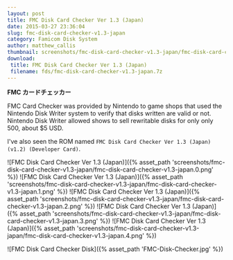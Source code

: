 ```yaml
---
layout: post
title: FMC Disk Card Checker Ver 1.3 (Japan)
date: 2015-03-27 23:36:04
slug: fmc-disk-card-checker-v1.3-japan
category: Famicom Disk System
author: matthew_callis
thumbnail: screenshots/fmc-disk-card-checker-v1.3-japan/fmc-disk-card-checker-v1.3-japan.0.png
download:
 title: FMC Disk Card Checker Ver 1.3 (Japan)
 filename: fds/fmc-disk-card-checker-v1.3-japan.7z
---
```


__FMC カードチェッカー__

FMC Card Checker was provided by Nintendo to game shops that used the Nintendo Disk Writer system to verify that disks written are valid or not.  Nintendo Disk Writer allowed shows to sell rewritable disks for only only 500, about $5 USD.

I've also seen the ROM named `FMC Disk Card Checker Ver 1.3 (Japan) (v1.2) (Developer Card)`.

![FMC Disk Card Checker Ver 1.3 (Japan)]({% asset_path 'screenshots/fmc-disk-card-checker-v1.3-japan/fmc-disk-card-checker-v1.3-japan.0.png' %})
![FMC Disk Card Checker Ver 1.3 (Japan)]({% asset_path 'screenshots/fmc-disk-card-checker-v1.3-japan/fmc-disk-card-checker-v1.3-japan.1.png' %})
![FMC Disk Card Checker Ver 1.3 (Japan)]({% asset_path 'screenshots/fmc-disk-card-checker-v1.3-japan/fmc-disk-card-checker-v1.3-japan.2.png' %})
![FMC Disk Card Checker Ver 1.3 (Japan)]({% asset_path 'screenshots/fmc-disk-card-checker-v1.3-japan/fmc-disk-card-checker-v1.3-japan.3.png' %})
![FMC Disk Card Checker Ver 1.3 (Japan)]({% asset_path 'screenshots/fmc-disk-card-checker-v1.3-japan/fmc-disk-card-checker-v1.3-japan.4.png' %})

![FMC Disk Card Checker Disk]({% asset_path 'FMC-Disk-Checker.jpg' %})

